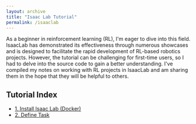 ```yaml
---
layout: archive
title: "Isaac Lab Tutorial"
permalink: /isaaclab
---
```


As a beginner in reinforcement learning (RL), I'm eager to dive into this field. IsaacLab has demonstrated its effectiveness through numerous showcases and is designed to facilitate the rapid development of RL-based robotics projects. However, the tutorial can be challenging for first-time users, so I had to delve into the source code to gain a better understanding. I've compiled my notes on working with RL projects in IsaacLab and am sharing them in the hope that they will be helpful to others.

<H2>Tutorial Index</H2>

- <a href="/isaaclab_install">1. Install Isaac Lab (Docker)</a>
- <a href="/isaaclab_task">2. Define Task </a>
